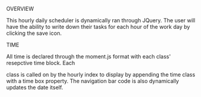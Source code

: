 OVERVIEW

This hourly daily scheduler is dynamically ran through JQuery. The user will have the ability to write down their tasks for each hour of the work day by clicking the save icon. 


TIME

All time is declared through the moment.js format with each class' resepctive time block. Each <div> class is called on by the hourly index to display by appending the time class with a time box property. The navigation bar code is also dynamically updates the date itself.



